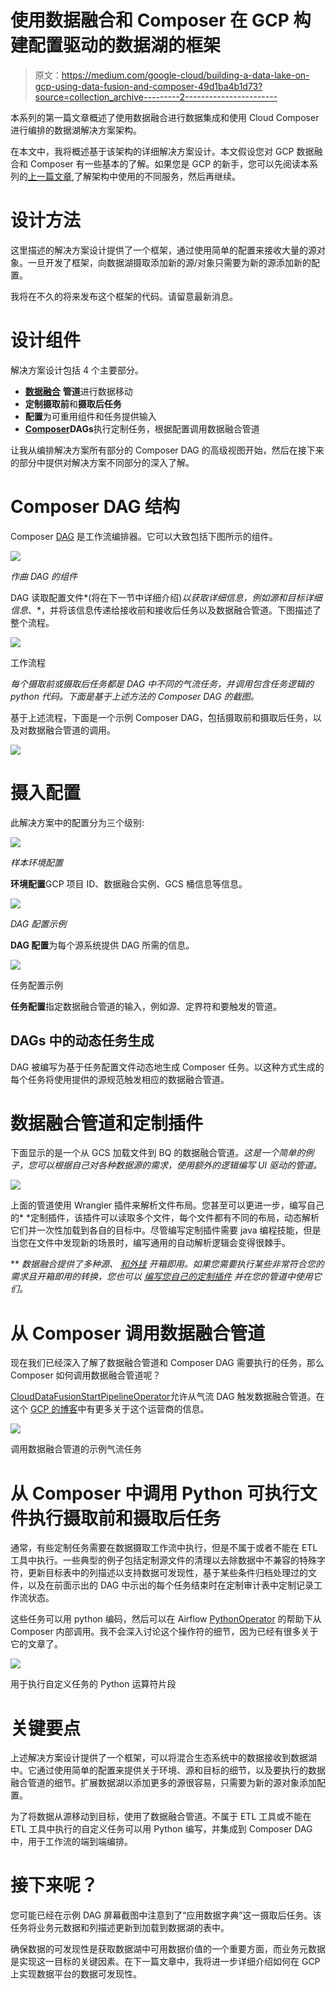 # 使用数据融合和 Composer 在 GCP 构建配置驱动的数据湖的框架

> 原文：<https://medium.com/google-cloud/building-a-data-lake-on-gcp-using-data-fusion-and-composer-49d1ba4b1d73?source=collection_archive---------2----------------------->

本系列的第一篇文章概述了使用数据融合进行数据集成和使用 Cloud Composer 进行编排的数据湖解决方案架构。

在本文中，我将概述基于该架构的详细解决方案设计。本文假设您对 GCP 数据融合和 Composer 有一些基本的了解。如果您是 GCP 的新手，您可以先阅读本系列的[上一篇文章](https://nehajo.medium.com/designing-a-data-lake-on-gcp-with-data-fusion-and-composer-e2ea0a753525),了解架构中使用的不同服务，然后再继续。

# 设计方法

这里描述的解决方案设计提供了一个框架，通过使用简单的配置来接收大量的源对象。一旦开发了框架，向数据湖摄取添加新的源/对象只需要为新的源添加新的配置。

我将在不久的将来发布这个框架的代码。请留意最新消息。

# 设计组件

解决方案设计包括 4 个主要部分。

*   [**数据融合**](https://cloud.google.com/data-fusion) **管道**进行数据移动
*   **定制摄取前**和**摄取后任务**
*   **配置**为可重用组件和任务提供输入
*   [**Composer**](https://cloud.google.com/composer)**DAGs**执行定制任务，根据配置调用数据融合管道

让我从编排解决方案所有部分的 Composer DAG 的高级视图开始，然后在接下来的部分中提供对解决方案不同部分的深入了解。

# Composer DAG 结构

Composer [DAG](https://nehajo.medium.com/designing-a-data-lake-on-gcp-with-data-fusion-and-composer-e2ea0a753525) 是工作流编排器。它可以大致包括下图所示的组件。

![](img/0470aba15e00343f92ad205f1d98c636.png)

*作曲 DAG 的组件*

DAG 读取配置文件*(将在下一节中详细介绍)*以获取详细信息，例如源和目标详细信息*、*，并将该信息传递给接收前和接收后任务以及数据融合管道。下图描述了整个流程。

![](img/6d780261c1ab8bce70c584cdfdf140c7.png)

工作流程

*每个摄取前或摄取后任务都是 DAG 中不同的气流任务，并调用包含任务逻辑的 python 代码。下面是基于上述方法的 Composer DAG 的截图。*

基于上述流程，下面是一个示例 Composer DAG，包括摄取前和摄取后任务，以及对数据融合管道的调用。

![](img/b8f51f28c0824360b0c4f43e6fe950ac.png)

# 摄入配置

此解决方案中的配置分为三个级别:

![](img/ff88fc94ee8a9fa04df9f67aae7acb99.png)

*样本环境配置*

**环境配置**GCP 项目 ID、数据融合实例、GCS 桶信息等信息。

![](img/8931e419deda8e1ef1d5f11512f04c28.png)

*DAG 配置示例*

**DAG 配置**为每个源系统提供 DAG 所需的信息。

![](img/101ebeaaa634da267cc25fd7c190a3ed.png)

任务配置示例

**任务配置**指定数据融合管道的输入，例如源、定界符和要触发的管道。

## DAGs 中的动态任务生成

DAG 被编写为基于任务配置文件动态地生成 Composer 任务。以这种方式生成的每个任务将使用提供的源规范触发相应的数据融合管道。

# 数据融合管道和定制插件

下面显示的是一个从 GCS 加载文件到 BQ 的数据融合管道。*这是一个简单的例子，您可以根据自己对各种数据源的需求，使用额外的逻辑编写 UI 驱动的管道。*

![](img/0f30077a56213f5bc00c4bba5ceba5ae.png)

上面的管道使用 Wrangler 插件来解析文件布局。您甚至可以更进一步，编写自己的* *定制插件，该插件可以读取多个文件，每个文件都有不同的布局，动态解析它们并一次性加载到各自的目标中。尽管编写定制插件需要 java 编程技能，但是当您在文件中发现新的场景时，编写通用的自动解析逻辑会变得很棘手。

** *数据融合提供了多种源、* [*和外挂*](https://cdap.atlassian.net/wiki/spaces/DOCS/pages/554434650/Data+Pipeline+Plugin+Types) *开箱即用。如果您需要执行某些非常符合您的需求且开箱即用的转换，您也可以* [*编写您自己的定制插件*](https://cdap.atlassian.net/wiki/spaces/DOCS/pages/480313897/Developing+Plugins+Guide) *并在您的管道中使用它们。*

# 从 Composer 调用数据融合管道

现在我们已经深入了解了数据融合管道和 Composer DAG 需要执行的任务，那么 Composer 如何调用数据融合管道呢？

[CloudDataFusionStartPipelineOperator](http://airflow.apache.org/docs/apache-airflow-providers-google/stable/operators/cloud/datafusion.html)允许从气流 DAG 触发数据融合管道。在这个 [GCP 的博客](https://cloud.google.com/blog/products/data-analytics/easier-management-for-cloud-etl-elt-pipelines)中有更多关于这个运营商的信息。

![](img/8e1db52e8cde8e0911dce92baa543b57.png)

调用数据融合管道的示例气流任务

# 从 Composer 中调用 Python 可执行文件执行摄取前和摄取后任务

通常，有些定制任务需要在数据摄取工作流中执行，但是不属于或者不能在 ETL 工具中执行。一些典型的例子包括定制源文件的清理以去除数据中不兼容的特殊字符，更新目标表中的列描述以支持数据可发现性，基于某些条件归档处理过的文件，以及在前面示出的 DAG 中示出的每个任务结束时在定制审计表中定制记录工作流状态。

这些任务可以用 python 编码，然后可以在 Airflow [PythonOperator](https://airflow.apache.org/docs/apache-airflow/stable/_api/airflow/operators/python/index.html) 的帮助下从 Composer 内部调用。我不会深入讨论这个操作符的细节，因为已经有很多关于它的文章了。

![](img/d87d491b7883f51e4c777ed877e1e539.png)

用于执行自定义任务的 Python 运算符片段

# 关键要点

上述解决方案设计提供了一个框架，可以将混合生态系统中的数据接收到数据湖中。它通过使用简单的配置来提供关于环境、源和目标的细节，以及要执行的数据融合管道的细节。扩展数据湖以添加更多的源很容易，只需要为新的源对象添加配置。

为了将数据从源移动到目标，使用了数据融合管道。不属于 ETL 工具或不能在 ETL 工具中执行的自定义任务可以用 Python 编写，并集成到 Composer DAG 中，用于工作流的端到端编排。

# 接下来呢？

您可能已经在示例 DAG 屏幕截图中注意到了“应用数据字典”这一摄取后任务。该任务将业务元数据和列描述更新到加载到数据湖的表中。

确保数据的可发现性是获取数据湖中可用数据价值的一个重要方面，而业务元数据是实现这一目标的关键因素。在下一篇文章中，我将进一步详细介绍如何在 GCP 上实现数据平台的数据可发现性。